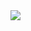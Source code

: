 <img src="https://assets-a1.kompasiana.com/items/album/2020/02/28/greed-5e58c05c097f3655331c2a42.jpg?t=o&v=800">
